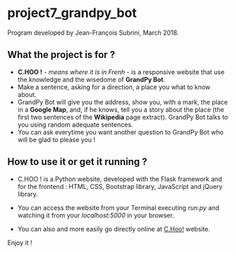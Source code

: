 # project7_grandpy_bot

Program developed by Jean-François Subrini, March 2018.



## What the project is for ?

* **C.HOO !** *- means where it is in Frenh -* is a responsive website that use the knowledge and the wisedome of **GrandPy Bot**.
* Make a sentence, asking for a direction, a place you what to know about.
* GrandPy Bot will give you the address, show you, with a mark, the place in a **Google Map**, and, if he knows, tell you a story about the place (the first two sentences of the **Wikipedia** page extract). GrandPy Bot talks to you using random adequate sentences.
* You can ask everytime you want another question to GrandPy Bot who will be glad to please you !


## How to use it or get it running ?

* C.HOO ! is a Python website, developed with the Flask framework and for the frontend : HTML, CSS, Bootstrap library, JavaScript and jQuery library.

* You can access the website from your Terminal executing *run.py* and watching it from your *localhost:5000* in your browser.

* You can also and more easily go directly online at [C.Hoo!](https://) website.


Enjoy it !